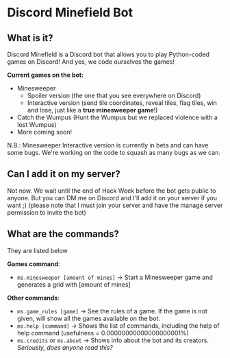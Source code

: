 # Discord Minefield Bot

## What is it?
Discord Minefield is a Discord bot that allows you to play Python-coded games on Discord!
And yes, we code ourselves the games!

**Current games on the bot:**
- Minesweeper
  - Spoiler version (the one that you see everywhere on Discord)
  - Interactive version (send tile coordinates, reveal tiles, flag tiles, win and lose, just like a **true minesweeper game**!)
- Catch the Wumpus (Hunt the Wumpus but we replaced violence with a lost Wumpus)
- More coming soon!

N.B.: Minesweeper Interactive version is currently in beta and can have some bugs. We're working on the code to squash as many bugs as we can.

## Can I add it on my server?
Not now. We wait until the end of Hack Week before the bot gets public to anyone. But you can DM me on Discord and I'll add it on your server if you want ;) (please note that I must join your server and have the manage server permission to invite the bot)


## What are the commands?
They are listed below

**Games command**:
- `ms.minesweeper [amount of mines]` -> Start a Minesweeper game and generates a grid with \[amount of mines]

**Other commands**:
- `ms.game_rules [game]` -> See the rules of a game. If the game is not given, will show all the games available on the bot.
- `ms.help [command]` -> Shows the list of commands, including the help of help command (usefulness = 0.00000000000000000001%)
- `ms.credits` or `ms.about` -> Shows info about the bot and its creators. *Seriously, does anyone read this?*
